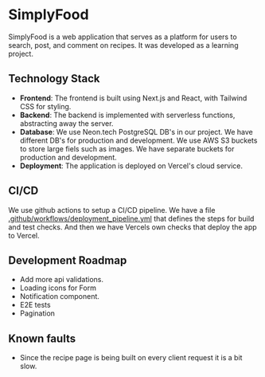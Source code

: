 # SimplyFood

SimplyFood is a web application that serves as a platform for users to search, post, and comment on recipes. It was developed as a learning project.

## Technology Stack

- **Frontend**: The frontend is built using Next.js and React, with Tailwind CSS for styling.
- **Backend**: The backend is implemented with serverless functions, abstracting away the server.
- **Database**: We use Neon.tech PostgreSQL DB's in our project. We have different DB's for production and development. We use AWS S3 buckets to store large fiels such as images. We have separate buckets for production and development.
- **Deployment**: The application is deployed on Vercel's cloud service.

## CI/CD
We use github actions to setup a CI/CD pipeline. We have a file [.github/workflows/deployment_pipeline.yml](.github/workflows/deployment_pipeline.yml) that defines the steps for build and test checks. And then we have Vercels own checks that deploy the app to Vercel.

## Development Roadmap
- Add more api validations.
- Loading icons for Form
- Notification component.
- E2E tests
- Pagination

## Known faults
- Since the recipe page is being built on every client request it  is a bit slow.
